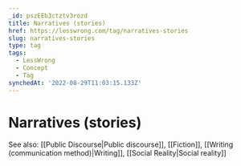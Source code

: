 ```yaml
---
_id: pszEEb3ctztv3rozd
title: Narratives (stories)
href: https://lesswrong.com/tag/narratives-stories
slug: narratives-stories
type: tag
tags:
  - LessWrong
  - Concept
  - Tag
synchedAt: '2022-08-29T11:03:15.133Z'
---
```

# Narratives (stories)

See also: [[Public Discourse|Public discourse]], [[Fiction]], [[Writing (communication method)|Writing]], [[Social Reality|Social reality]]